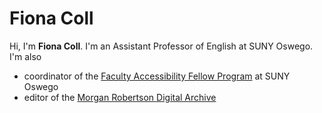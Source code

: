 # Fiona Coll

Hi, I'm **Fiona Coll**. I'm an Assistant Professor of English at SUNY Oswego. I'm also

- coordinator of the [Faculty Accessibility Fellow Program](https://ww1.oswego.edu/accessibility/faculty-accessibility-fellow-program) at SUNY Oswego
- editor of the [Morgan Robertson Digital Archive](http://morganrobertsonarchive.com/about-the-site/)
